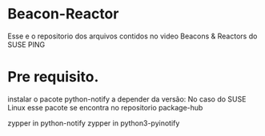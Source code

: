 # Beacon-Reactor
Esse e o repositorio dos arquivos contidos no video Beacons &amp; Reactors do SUSE PING
# Pre requisito.
instalar o pacote python-notify a depender da versão:
No caso do SUSE Linux esse pacote se encontra no repositorio package-hub

zypper in python-notify
zypper in  python3-pyinotify
